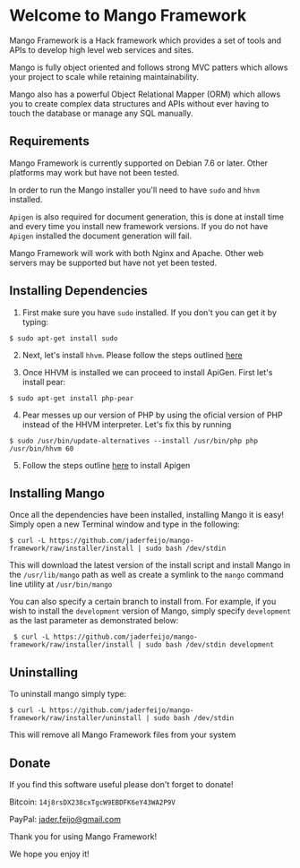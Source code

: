 Welcome to Mango Framework
====================================

Mango Framework is a Hack framework which provides a set of tools and APIs
to develop high level web services and sites.

Mango is fully object oriented and follows strong MVC patters which allows
your project to scale while retaining maintainability.

Mango also has a powerful Object Relational Mapper (ORM) which allows you
to create complex data structures and APIs without ever having to touch
the database or manage any SQL manually.

Requirements
------------------------------------
Mango Framework is currently supported on Debian 7.6 or later. Other
platforms may work but have not been tested.

In order to run the Mango installer you'll need to have `sudo` and
`hhvm` installed.

`Apigen` is also required for document generation, this is done at install
time and every time you install new framework versions. If you do not
have `Apigen` installed the document generation will fail.

Mango Framework will work with both Nginx and Apache. Other web servers may
be supported but have not yet been tested.

Installing Dependencies
------------------------------------

1. First make sure you have `sudo` installed. If you don't you can get it by typing:

 `$ sudo apt-get install sudo`
 
2. Next, let's install `hhvm`. Please follow the steps outlined [here](https://github.com/facebook/hhvm/wiki/Prebuilt-Packages-on-Debian-7)

3. Once HHVM is installed we can proceed to install ApiGen. First let's install pear:

 `$ sudo apt-get install php-pear`

4. Pear messes up our version of PHP by using the oficial version of PHP instead
of the HHVM interpreter. Let's fix this by running

 `$ sudo /usr/bin/update-alternatives --install /usr/bin/php php /usr/bin/hhvm 60`
 
5. Follow the steps outline [here](http://apigen.org/##installation) to install Apigen

Installing Mango
------------------------------------

Once all the dependencies have been installed, installing Mango it is easy!
Simply open a new Terminal window and type in the following:

 `$ curl -L https://github.com/jaderfeijo/mango-framework/raw/installer/install | sudo bash /dev/stdin`

This will download the latest version of the install script and install Mango in the `/usr/lib/mango`
path as well as create a symlink to the `mango` command line utility at `/usr/bin/mango`

You can also specify a certain branch to install from. For example, if you wish to install
the `development` version of Mango, simply specify `development` as the last parameter as
demonstrated below:

 ` $ curl -L https://github.com/jaderfeijo/mango-framework/raw/installer/install | sudo bash /dev/stdin development`

Uninstalling
------------------------------------

To uninstall mango simply type:

 `$ curl -L https://github.com/jaderfeijo/mango-framework/raw/installer/uninstall | sudo bash /dev/stdin`
 
This will remove all Mango Framework files from your system

Donate
------------------------------------

If you find this software useful please don't forget to donate!

Bitcoin: `14j8rsDX238cxTgcW9EBDFK6eY43WA2P9V`

PayPal: jader.feijo@gmail.com

Thank you for using Mango Framework!

We hope you enjoy it!
